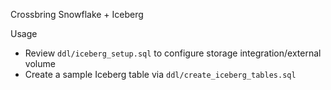 Crossbring Snowflake + Iceberg

Usage
- Review `ddl/iceberg_setup.sql` to configure storage integration/external volume
- Create a sample Iceberg table via `ddl/create_iceberg_tables.sql`

